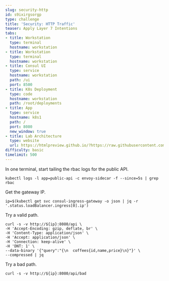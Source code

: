 ```yaml
---
slug: security-http
id: s9ixirgsorgp
type: challenge
title: 'Security: HTTP Traffic'
teaser: Apply Layer 7 Intentions
tabs:
- title: Workstation
  type: terminal
  hostname: workstation
- title: Workstation
  type: terminal
  hostname: workstation
- title: Consul UI
  type: service
  hostname: workstation
  path: /ui
  port: 8500
- title: K8s Deployment
  type: code
  hostname: workstation
  path: /root/deployments
- title: App
  type: service
  hostname: k8s1
  path: /
  port: 8080
  new_window: true
- title: Lab Architecture
  type: website
  url: https://htmlpreview.github.io/?https://raw.githubusercontent.com/hashicorp/field-workshops-consul/master/instruqt-tracks/consul-life-of-a-developer/assets/diagrams/diagrams.html
difficulty: basic
timelimit: 500
---
```

In one terminal, start tailing the rbac logs for the public API. <br>

```
kubectl logs -l app=public-api -c envoy-sidecar -f --since=5s | grep rbac
```

Get the gateway IP. <br>

```
ip=$(kubectl get svc consul-ingress-gateway -o json | jq -r '.status.loadBalancer.ingress[0].ip')
```

Try a valid path. <br>

```
curl -s -v http://${ip}:8080/api \
-H 'Accept-Encoding: gzip, deflate, br' \
-H 'Content-Type: application/json' \
-H 'Accept: application/json' \
-H 'Connection: keep-alive' \
-H 'DNT: 1' \
--data-binary '{"query":"{\n  coffees{id,name,price}\n}"}' \
--compressed | jq
```

Try a bad path.

```
curl -s -v http://${ip}:8080/api/bad
```
